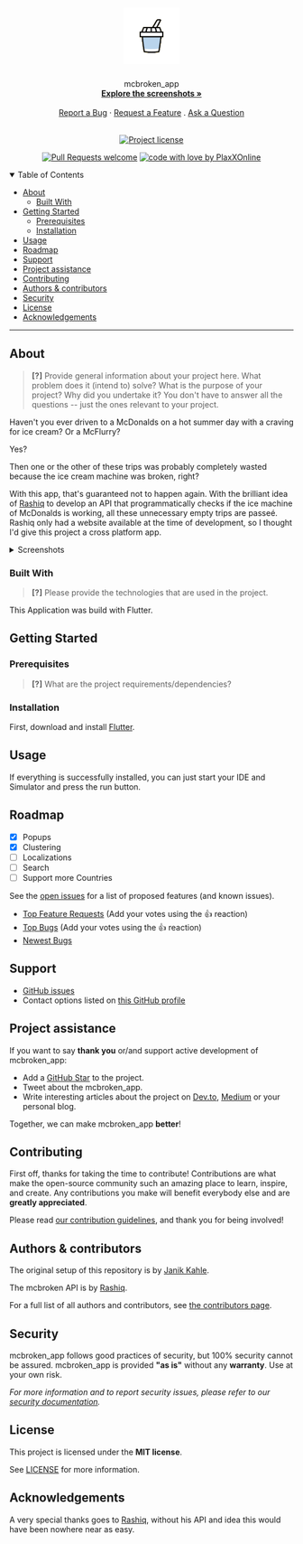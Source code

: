 <h1 align="center">
  <a href="https://github.com/PlaxXOnline/mcbroken_app">
    <img src="assets/flurry_big_transparent.png" alt="Logo" width="100" height="100">
  </a>
</h1>

<div align="center">
  mcbroken_app
  <br />
  <a href="#about"><strong>Explore the screenshots »</strong></a>
  <br />
  <br />
  <a href="https://github.com/PlaxXOnline/mcbroken_app/issues/new?assignees=&labels=bug&template=01_BUG_REPORT.md&title=bug%3A+">Report a Bug</a>
  ·
  <a href="https://github.com/PlaxXOnline/mcbroken_app/issues/new?assignees=&labels=enhancement&template=02_FEATURE_REQUEST.md&title=feat%3A+">Request a Feature</a>
  .
  <a href="https://github.com/PlaxXOnline/mcbroken_app/issues/new?assignees=&labels=question&template=04_SUPPORT_QUESTION.md&title=support%3A+">Ask a Question</a>
</div>

<div align="center">
<br />

[![Project license](https://img.shields.io/github/license/PlaxXOnline/mcbroken_app.svg?style=flat-square)](LICENSE)

[![Pull Requests welcome](https://img.shields.io/badge/PRs-welcome-ff69b4.svg?style=flat-square)](https://github.com/PlaxXOnline/mcbroken_app/issues?q=is%3Aissue+is%3Aopen+label%3A%22help+wanted%22)
[![code with love by PlaxXOnline](https://img.shields.io/badge/%3C%2F%3E%20with%20%E2%99%A5%20by-PlaxXOnline-ff1414.svg?style=flat-square)](https://github.com/PlaxXOnline)

</div>

<details open="open">
<summary>Table of Contents</summary>

- [About](#about)
  - [Built With](#built-with)
- [Getting Started](#getting-started)
  - [Prerequisites](#prerequisites)
  - [Installation](#installation)
- [Usage](#usage)
- [Roadmap](#roadmap)
- [Support](#support)
- [Project assistance](#project-assistance)
- [Contributing](#contributing)
- [Authors & contributors](#authors--contributors)
- [Security](#security)
- [License](#license)
- [Acknowledgements](#acknowledgements)

</details>

---

## About

> **[?]**
> Provide general information about your project here.
> What problem does it (intend to) solve?
> What is the purpose of your project?
> Why did you undertake it?
> You don't have to answer all the questions -- just the ones relevant to your project.

Haven't you ever driven to a McDonalds on a hot summer day with a craving for ice cream? Or a McFlurry?

Yes?

Then one or the other of these trips was probably completely wasted because the ice cream machine was broken, right?

With this app, that's guaranteed not to happen again.
With the brilliant idea of [Rashiq](https://github.com/rashiq) to develop an API that programmatically checks if the ice machine of McDonalds is working, all these unnecessary empty trips are passeé.
Rashiq only had a website available at the time of development, so I thought I'd give this project a cross platform app.

<details>
<summary>Screenshots</summary>
<br>

> **[?]**

|                          Machine is working                           |                        Machine is not working                          |
| :-------------------------------------------------------------------: | :--------------------------------------------------------------------: |
| <img src="docs/images/mcbroken_works.png" title="Machine is working" width="100%"> | <img src="docs/images/mcbroken_notworking.png" title="Machine is not working" width="100%"> |

|                               Clustering                              |
| :-------------------------------------------------------------------: |
| <img src="docs/images/mcbroken_clustering.gif" title="mcbroken clustering" width="100%"> |

</details>

### Built With

> **[?]**
> Please provide the technologies that are used in the project.

This Application was build with Flutter.

## Getting Started

### Prerequisites

> **[?]**
> What are the project requirements/dependencies?

### Installation

First, download and install [Flutter](https://www.flutter.dev/).

## Usage

If everything is successfully installed, you can just start your IDE and Simulator and press the run button.

## Roadmap

- [x] Popups
- [x] Clustering
- [ ] Localizations
- [ ] Search
- [ ] Support more Countries

See the [open issues](https://github.com/PlaxXOnline/mcbroken_app/issues) for a list of proposed features (and known issues).

- [Top Feature Requests](https://github.com/PlaxXOnline/mcbroken_app/issues?q=label%3Aenhancement+is%3Aopen+sort%3Areactions-%2B1-desc) (Add your votes using the 👍 reaction)
- [Top Bugs](https://github.com/PlaxXOnline/mcbroken_app/issues?q=is%3Aissue+is%3Aopen+label%3Abug+sort%3Areactions-%2B1-desc) (Add your votes using the 👍 reaction)
- [Newest Bugs](https://github.com/PlaxXOnline/mcbroken_app/issues?q=is%3Aopen+is%3Aissue+label%3Abug)

## Support

- [GitHub issues](https://github.com/PlaxXOnline/mcbroken_app/issues/new?assignees=&labels=question&template=04_SUPPORT_QUESTION.md&title=support%3A+)
- Contact options listed on [this GitHub profile](https://github.com/PlaxXOnline)

## Project assistance

If you want to say **thank you** or/and support active development of mcbroken_app:

- Add a [GitHub Star](https://github.com/PlaxXOnline/mcbroken_app) to the project.
- Tweet about the mcbroken_app.
- Write interesting articles about the project on [Dev.to](https://dev.to/), [Medium](https://medium.com/) or your personal blog.

Together, we can make mcbroken_app **better**!

## Contributing

First off, thanks for taking the time to contribute! Contributions are what make the open-source community such an amazing place to learn, inspire, and create. Any contributions you make will benefit everybody else and are **greatly appreciated**.

Please read [our contribution guidelines](CONTRIBUTING.md), and thank you for being involved!

## Authors & contributors

The original setup of this repository is by [Janik Kahle](https://github.com/PlaxXOnline).

The mcbroken API is by [Rashiq](https://github.com/rashiq).

For a full list of all authors and contributors, see [the contributors page](https://github.com/PlaxXOnline/mcbroken_app/contributors).

## Security

mcbroken_app follows good practices of security, but 100% security cannot be assured.
mcbroken_app is provided **"as is"** without any **warranty**. Use at your own risk.

_For more information and to report security issues, please refer to our [security documentation](SECURITY.md)._

## License

This project is licensed under the **MIT license**.

See [LICENSE](LICENSE) for more information.

## Acknowledgements

A very special thanks goes to [Rashiq](https://github.com/rashiq), without his API and idea this would have been nowhere near as easy.
